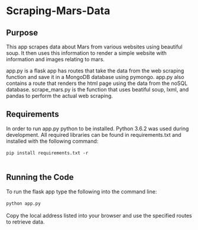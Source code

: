 # Scraping-Mars-Data

## Purpose
This app scrapes data about Mars from various websites using beautiful soup. It then uses this information to render a simple website with information and images relating to mars.

app.py is a flask app has routes that take the data from the web scraping function and save it in a MongoDB database using pymongo. app.py also contains a route that renders the html page using the data from the noSQL database. scrape_mars.py is the function that uses beatiful soup, lxml, and pandas to perform the actual web scraping.

## Requirements
In order to run app.py python to be installed. Python 3.6.2 was used during development. All required libraries can be found in requirements.txt and installed with the following command: <br/>
<br/>
`pip install requirements.txt -r` <br/>
<br/>

## Running the Code
To run the flask app type the following into the command line: <br/>
<br/>
`python app.py` <br/>
<br/>
Copy the local address listed into your browser and use the specified routes to retrieve data.